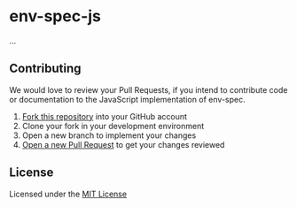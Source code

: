 # env-spec-js

...

## Contributing

We would love to review your Pull Requests, if you intend to contribute code or documentation to the JavaScript implementation of env-spec.

1. [Fork this repository](https://github.com/sourcelair/env-spec-js/fork) into your GitHub account
2. Clone your fork in your development environment
3. Open a new branch to implement your changes
4. [Open a new Pull Request](https://github.com/sourcelair/env-spec-js/compare) to get your changes reviewed

## License

Licensed under the [MIT License](LICENSE)